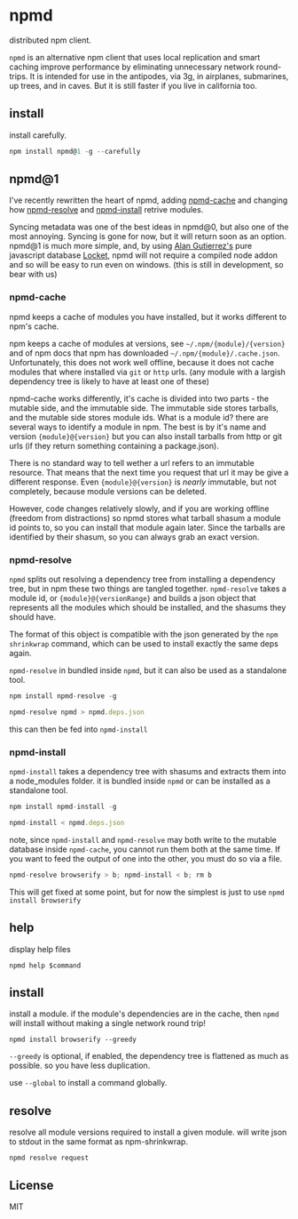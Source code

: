 # npmd

distributed npm client.

`npmd` is an alternative npm client that uses local replication and smart caching
improve performance by eliminating unnecessary network round-trips.
It is intended for use in the antipodes, via 3g, in airplanes, submarines, up trees, and in caves.
But it is still faster if you live in california too.

## install

install carefully.

``` js
npm install npmd@1 -g --carefully
```

## npmd@1

I've recently rewritten the heart of npmd,
adding [npmd-cache](https://github.com/dominictarr/npmd-cache)
and changing how [npmd-resolve](https://github.com/dominictarr/npmd-resolve) and
[npmd-install](https://github.com/dominictarr/npmd-install) retrive modules.

Syncing metadata was one of the best ideas in npmd@0, but also one of the most annoying.
Syncing is gone for now, but it will return soon as an option. npmd@1 is much more simple,
and, by using [Alan Gutierrez's](https://twitter.com/bigeasy) pure javascript database
[Locket](https://github.com/bigeasy/locket), npmd will not require a compiled node addon
and so will be easy to run even on windows. (this is still in development, so bear with us)

### npmd-cache

npmd keeps a cache of modules you have installed, but it works different to npm's cache.

npm keeps a cache of modules at versions, see `~/.npm/{module}/{version}` and of npm docs
that npm has downloaded `~/.npm/{module}/.cache.json`. Unfortunately, this does not work well
offline, because it does not cache modules that where installed via `git` or `http` urls.
(any module with a largish dependency tree is likely to have at least one of these)

npmd-cache works differently, it's cache is divided into two parts - the mutable side,
and the immutable side. The immutable side stores tarballs, and the mutable side stores module ids.
What is a module id? there are several ways to identify a module in npm. The best is
by it's name and version `{module}@{version}` but you can also install tarballs from
http or git urls (if they return something containing a package.json).

There is no standard way to tell wether a url refers to an immutable resource.
That means that the next time you request that url it may be give a different response.
Even `{module}@{version}` is _nearly_ immutable, but not completely, because module versions can be deleted.

However, code changes relatively slowly, and if you are working offline (freedom from distractions)
so npmd stores what tarball shasum a module id points to, so you can install that module again later.
Since the tarballs are identified by their shasum, so you can always grab an exact version.

### npmd-resolve

`npmd` splits out resolving a dependency tree from installing a dependency tree, but in npm these two things
are tangled together. `npmd-resolve` takes a module id, or `{module}@{versionRange}` and builds a json
object that represents all the modules which should be installed, and the shasums they should have.

The format of this object is compatible with the json generated by the `npm shrinkwrap` command,
which can be used to install exactly the same deps again. 

`npmd-resolve` in bundled inside `npmd`, but it can also be used as a standalone tool.

``` js
npm install npmd-resolve -g

npmd-resolve npmd > npmd.deps.json
```
this can then be fed into `npmd-install`

### npmd-install

`npmd-install` takes a dependency tree with shasums and extracts them into a node_modules folder.
it is bundled inside `npmd` or can be installed as a standalone tool.

``` js
npm install npmd-install -g

npmd-install < npmd.deps.json
```

note, since `npmd-install` and `npmd-resolve` may both write to the mutable database inside `npmd-cache`,
you cannot run them both at the same time. If you want to feed the output of one into the other, you must do so via a file.

``` js
npmd-resolve browserify > b; npmd-install < b; rm b
```

This will get fixed at some point, but for now the simplest is just to use `npmd install browserify`

## help

display help files

```
npmd help $command
```

## install

install a module. if the module's dependencies are in the cache,
then `npmd` will install without making a single network round trip!

```
npmd install browserify --greedy
```

`--greedy` is optional, if enabled, the dependency tree is flattened as much as possible.
so you have less duplication.

use `--global` to install a command globally.

## resolve

resolve all module versions required to install a given module.
will write json to stdout in the same format as npm-shrinkwrap. 

```
npmd resolve request
```

## License

MIT
